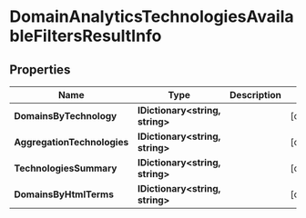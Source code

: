 # DomainAnalyticsTechnologiesAvailableFiltersResultInfo


## Properties

| Name | Type | Description | Notes |
|------------ | ------------- | ------------- | -------------|
**DomainsByTechnology** | **IDictionary<string, string>** |  |[optional]|
**AggregationTechnologies** | **IDictionary<string, string>** |  |[optional]|
**TechnologiesSummary** | **IDictionary<string, string>** |  |[optional]|
**DomainsByHtmlTerms** | **IDictionary<string, string>** |  |[optional]|